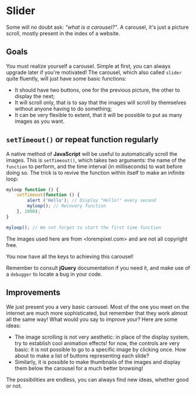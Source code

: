# Slider

Some will no doubt ask: _"what is a carousel?"_. A carousel, it's just a picture scroll, mostly present in the index of a website.

## Goals

You must realize yourself a carousel. Simple at first, you can always upgrade later if you're motivated! The carousel, which also called `slider` quite fluently, will just have some basic functions:
- It should have two buttons, one for the previous picture, the other to display the next;
- It will scroll only, that is to say that the images will scroll by themselves without anyone having to do something;
- It can be very flexible to extent, that it will be possible to put as many images as you want.

## `setTimeout()` or repeat function regularly

A native method of **JavaScript** will be useful to automatically scroll the images. This is `setTimeout()`, which takes two arguments: the name of the `function` to perform, and the time interval (in milliseconds) to wait before doing so. The trick is to revive the function within itself to make an infinite loop:

```javascript
myloop function () {
    setTimeout(function () {
        alert ('Hello'); // Display "Hello!" every second
        myloop(); // Recovery function
    }, 1000);
}

myloop(); // We not forget to start the first time function
```

The images used here are from <lorempixel.com> and are not all copyright free.

You now have all the keys to achieving this carousel!

Remember to consult **jQuery** documentation if you need it, and make use of a `debugger` to locate a bug in your code.

## Improvements

We just present you a very basic carousel. Most of the one you meet on the internet are much more sophisticated, but remember that they work almost all the same way! What would you say to improve your? Here are some ideas:
- The image scrolling is not very aesthetic: in place of the display system, try to establish cool animation effects!
for now, the controls are very basic: it is not possible to go to a specific image by clicking once. How about to make a list of buttons representing each slide?
- Similarly, it is possible to make thumbnails of the images and display them below the carousel for a much better browsing!

The possibilities are endless, you can always find new ideas, whether good or not.
